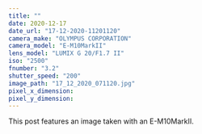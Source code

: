 ```yaml
---
title: ""
date: 2020-12-17
date_url: "17-12-2020-11201120"
camera_make: "OLYMPUS CORPORATION"
camera_model: "E-M10MarkII"
lens_model: "LUMIX G 20/F1.7 II"
iso: "2500"
fnumber: "3.2"
shutter_speed: "200"
image_path: "17_12_2020_071120.jpg"
pixel_x_dimension: 
pixel_y_dimension: 
---
```


This post features an image taken with an E-M10MarkII.